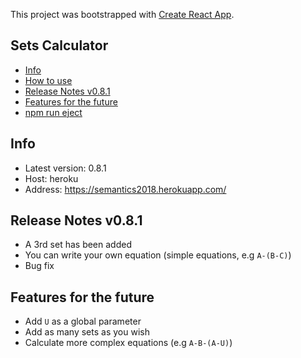 This project was bootstrapped with [Create React App](https://github.com/facebookincubator/create-react-app).

## Sets Calculator


- [Info](#info)
- [How to use](#how-to-use)
- [Release Notes v0.8.1](#release-notes-v0.8.1)
- [Features for the future](#features-for-the-future)
- [npm run eject](#npm-run-eject)


## Info

* Latest version: 0.8.1
* Host: heroku
* Address: https://semantics2018.herokuapp.com/

## Release Notes v0.8.1

* A 3rd set has been added
* You can write your own equation (simple equations, e.g `A-(B-C)`)
* Bug fix


## Features for the future

* Add `U` as a global parameter
* Add as many sets as you wish
* Calculate more complex equations (e.g `A-B-(A-U)`)
